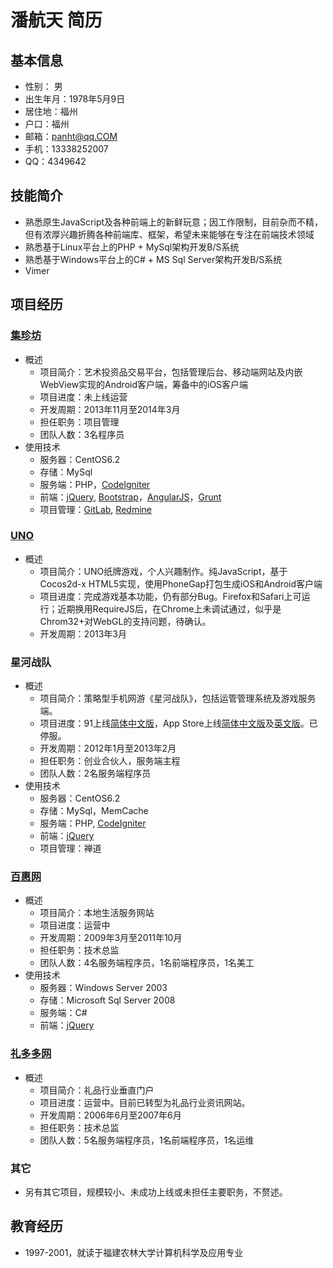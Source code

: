 # 潘航天 简历

## 基本信息
* 性别： 男
* 出生年月：1978年5月9日
* 居住地：福州
* 户口：福州
* 邮箱：panht@qq.COM
* 手机：13338252007
* QQ：4349642

## 技能简介
* 熟悉原生JavaScript及各种前端上的新鲜玩意；因工作限制，目前杂而不精，但有浓厚兴趣折腾各种前端库、框架，希望未来能够在专注在前端技术领域
* 熟悉基于Linux平台上的PHP + MySql架构开发B/S系统
* 熟悉基于Windows平台上的C# + MS Sql Server架构开发B/S系统
* Vimer

## 项目经历
### [集珍坊](http://www.jizhenfang.com) 
* 概述
    * 项目简介：艺术投资品交易平台，包括管理后台、移动端网站及内嵌WebView实现的Android客户端，筹备中的iOS客户端
    * 项目进度：未上线运营
    * 开发周期：2013年11月至2014年3月
    * 担任职务：项目管理
    * 团队人数：3名程序员
* 使用技术
    * 服务器：CentOS6.2 
    * 存储：MySql
    * 服务端：PHP，[CodeIgniter](http://ellislab.com/codeigniter)
    * 前端：[jQuery](http://jquery.com/), [Bootstrap](https://github.com/twbs/bootstrap)，[AngularJS](http://angularjs.org/)，[Grunt](http://gruntjs.com/)
    * 项目管理：[GitLab](https://www.gitlab.com/), [Redmine](http://www.redmine.org/)
        
### [UNO](http://worldask.github.io/uno/www/)
* 概述
    * 项目简介：UNO纸牌游戏，个人兴趣制作。纯JavaScript，基于Cocos2d-x HTML5实现，使用PhoneGap打包生成iOS和Android客户端
    * 项目进度：完成游戏基本功能，仍有部分Bug。Firefox和Safari上可运行；近期换用RequireJS后，在Chrome上未调试通过，似乎是Chrom32+对WebGL的支持问题，待确认。
    * 开发周期：2013年3月

### 星河战队
* 概述
    * 项目简介：策略型手机网游《星河战队》，包括运管管理系统及游戏服务端。
    * 项目进度：91上线[简体中文版](http://app.91.com/Soft/iPhone/com.darkforest.xhch-1.00-1.00.html)，App Store上线[简体中文版](https://itunes.apple.com/us/app/xing-he-zhan-dui/id595931539?mt=8)及[英文版](https://itunes.apple.com/us/app/galaxy-age/id628369300?mt=8)。已停服。
    * 开发周期：2012年1月至2013年2月
    * 担任职务：创业合伙人，服务端主程
    * 团队人数：2名服务端程序员
* 使用技术
    * 服务器：CentOS6.2 
    * 存储：MySql，MemCache
    * 服务端：PHP, [CodeIgniter](http://ellislab.com/codeigniter)
    * 前端：[jQuery](http://jquery.com/)
    * 项目管理：禅道

### [百惠网](http://www.befree.com.cn)
* 概述
    * 项目简介：本地生活服务网站
    * 项目进度：运营中
    * 开发周期：2009年3月至2011年10月
    * 担任职务：技术总监
    * 团队人数：4名服务端程序员，1名前端程序员，1名美工
* 使用技术
    * 服务器：Windows Server 2003
    * 存储：Microsoft Sql Server 2008
    * 服务端：C#
    * 前端：[jQuery](http://jquery.com/)
   
### [礼多多网](http://www.lidodo.com)
* 概述
    * 项目简介：礼品行业垂直门户
    * 项目进度：运营中。目前已转型为礼品行业资讯网站。
    * 开发周期：2006年6月至2007年6月
    * 担任职务：技术总监
    * 团队人数：5名服务端程序员，1名前端程序员，1名运维
    
### 其它
* 另有其它项目，规模较小、未成功上线或未担任主要职务，不赘述。

## 教育经历
* 1997-2001，就读于福建农林大学计算机科学及应用专业